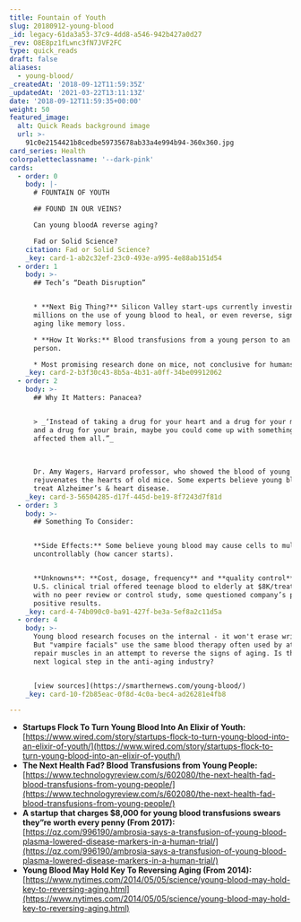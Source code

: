 ```yaml
---
title: Fountain of Youth
slug: 20180912-young-blood
_id: legacy-61da3a53-37c9-4dd8-a546-942b427a0d27
_rev: O8E8pz1fLwnc3fN7JVF2FC
type: quick_reads
draft: false
aliases:
  - young-blood/
_createdAt: '2018-09-12T11:59:35Z'
_updatedAt: '2021-03-22T13:11:13Z'
date: '2018-09-12T11:59:35+00:00'
weight: 50
featured_image:
  alt: Quick Reads background image
  url: >-
    91c0e2154421b8cedbe59735678ab33a4e994b94-360x360.jpg
card_series: Health
colorpaletteclassname: '--dark-pink'
cards:
  - order: 0
    body: |-
      # FOUNTAIN OF YOUTH

      ## FOUND IN OUR VEINS?

      Can young bloodA reverse aging?

      Fad or Solid Science?
    citation: Fad or Solid Science?
    _key: card-1-ab2c32ef-23c0-493e-a995-4e88ab151d54
  - order: 1
    body: >-
      ## Tech’s “Death Disruption”


      * **Next Big Thing?** Silicon Valley start-ups currently investing
      millions on the use of young blood to heal, or even reverse, signs of
      aging like memory loss.

      * **How It Works:** Blood transfusions from a young person to an older
      person.

      * Most promising research done on mice, not conclusive for humans.
    _key: card-2-b3f30c43-8b5a-4b31-a0ff-34be09912062
  - order: 2
    body: >-
      ## Why It Matters: Panacea?


      > _‘Instead of taking a drug for your heart and a drug for your muscles
      and a drug for your brain, maybe you could come up with something that
      affected them all.”_  
        
        
        
      Dr. Amy Wagers, Harvard professor, who showed the blood of young mice
      rejuvenates the hearts of old mice. Some experts believe young blood may
      treat Alzheimer’s & heart disease.
    _key: card-3-56504285-d17f-445d-be19-8f7243d7f81d
  - order: 3
    body: >-
      ## Something To Consider:


      **Side Effects:** Some believe young blood may cause cells to multiply
      uncontrollably (how cancer starts).


      **Unknowns**: **Cost, dosage, frequency** and **quality control**. One
      U.S. clinical trial offered teenage blood to elderly at $8K/treatment, but
      with no peer review or control study, some questioned company’s proclaimed
      positive results.
    _key: card-4-74b090c0-ba91-427f-be3a-5ef8a2c11d5a
  - order: 4
    body: >-
      Young blood research focuses on the internal - it won't erase wrinkles.
      But "vampire facials" use the same blood therapy often used by athletes to
      repair muscles in an attempt to reverse the signs of aging. Is this the
      next logical step in the anti-aging industry?


      [view sources](https://smarthernews.com/young-blood/)
    _key: card-10-f2b85eac-0f8d-4c0a-bec4-ad26281e4fb8

---
```

* **Startups Flock To Turn Young Blood Into An Elixir of Youth:**  
[https://www.wired.com/story/startups-flock-to-turn-young-blood-into-an-elixir-of-youth/](https://www.wired.com/story/startups-flock-to-turn-young-blood-into-an-elixir-of-youth/)
* **The Next Health Fad? Blood Transfusions from Young People:**  
[https://www.technologyreview.com/s/602080/the-next-health-fad-blood-transfusions-from-young-people/](https://www.technologyreview.com/s/602080/the-next-health-fad-blood-transfusions-from-young-people/)
* **A startup that charges $8,000 for young blood transfusions swears they”re worth every penny (From 2017):**  
[https://qz.com/996190/ambrosia-says-a-transfusion-of-young-blood-plasma-lowered-disease-markers-in-a-human-trial/](https://qz.com/996190/ambrosia-says-a-transfusion-of-young-blood-plasma-lowered-disease-markers-in-a-human-trial/)
* **Young Blood May Hold Key To Reversing Aging (From 2014):**  
[https://www.nytimes.com/2014/05/05/science/young-blood-may-hold-key-to-reversing-aging.html](https://www.nytimes.com/2014/05/05/science/young-blood-may-hold-key-to-reversing-aging.html)